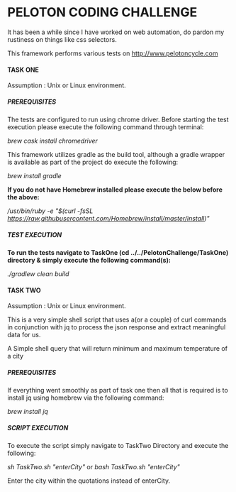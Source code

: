 # PELOTON CODING CHALLENGE

It has been a while since I have worked on web automation, do pardon my rustiness on things like css selectors.

This framework  performs various tests on http://www.pelotoncycle.com


#### TASK ONE

Assumption : Unix or Linux environment.

##### PREREQUISITES
The tests are configured to run using chrome driver. Before starting the test execution please execute the following
command through terminal:

*brew cask install chromedriver*

This framework utilizes gradle as the build tool, although a gradle wrapper is available as part of the project
do execute the following:

*brew install gradle*

**If you do not have Homebrew installed please execute the below before the above:**

*/usr/bin/ruby -e "$(curl -fsSL https://raw.githubusercontent.com/Homebrew/install/master/install)"*



##### TEST EXECUTION

**To run the tests navigate to TaskOne (cd ../../PelotonChallenge/TaskOne)
directory & simply execute the following command(s):**

*./gradlew clean build*


#### TASK TWO

Assumption : Unix or Linux environment.

This is a very simple shell script that uses a(or a couple) of curl commands in conjunction with jq to process
the json response and extract meaningful data for us.

A Simple shell query that will return minimum and maximum temperature of a city

##### PREREQUISITES

If everything went smoothly as part of task one then all that is required is to install jq using homebrew via
the following command:

*brew install jq*

##### SCRIPT EXECUTION

To execute the script simply navigate to TaskTwo Directory and execute the following:

*sh TaskTwo.sh "enterCity"* or *bash TaskTwo.sh "enterCity"*

Enter the city within the quotations instead of enterCity.






